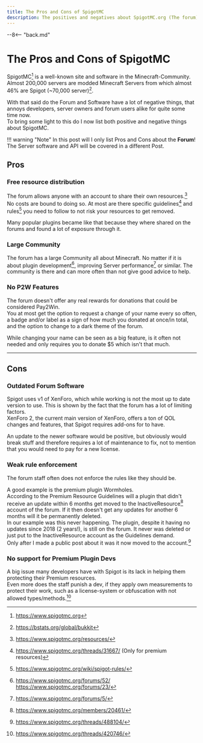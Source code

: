 ```yaml
---
title: The Pros and Cons of SpigotMC
description: The positives and negatives about SpigotMC.org (The forum)
---
```


--8<-- "back.md"

# The Pros and Cons of SpigotMC
SpigotMC[^1] is a well-known site and software in the Minecraft-Community. Almost 200,000 servers are modded Minecraft Servers from which almost 46% are Spigot (~70,000 server)[^2].

With that said do the Forum and Software have a lot of negative things, that annoys developers, server owners and forum users alike for quite some time now.  
To bring some light to this do I now list both positive and negative things about SpigotMC.

!!! warning "Note"
    In this post will I only list Pros and Cons about the **Forum**!  
    The Server software and API will be covered in a different Post.

## Pros

### Free resource distribution
The forum allows anyone with an account to share their own resources.[^3]  
No costs are bound to doing so. At most are there specific guidelines[^4] and rules[^5] you need to follow to not risk your resources to get removed.

Many popular plugins became like that because they where shared on the forums and found a lot of exposure through it.

### Large Community
The forum has a large Community all about Minecraft. No matter if it is about plugin development[^6], improving Server performance[^7] or similar. The community is there and can more often than not give good advice to help.

### No P2W Features
The forum doesn't offer any real rewards for donations that could be considered Pay2Win.  
You at most get the option to request a change of your name every so often, a badge and/or label as a sign of how much you donated at once/in total, and the option to change to a dark theme of the forum.

While changing your name can be seen as a big feature, is it often not needed and only requires you to donate $5 which isn't that much.

----

## Cons

### Outdated Forum Software
Spigot uses v1 of XenForo, which while working is not the most up to date version to use. This is shown by the fact that the forum has a lot of limiting factors.  
XenForo 2, the current main version of XenForo, offers a ton of QOL changes and features, that Spigot requires add-ons for to have.

An update to the newer software would be positive, but obviously would break stuff and therefore requires a lot of maintenance to fix, not to mention that you would need to pay for a new license.

### Weak rule enforcement
The forum staff often does not enforce the rules like they should be.

A good example is the premium plugin Wormholes.  
According to the Premium Resource Guidelines will a plugin that didn't receive an update within 6 months get moved to the InactiveResource[^8] account of the forum. If it then doesn't get any updates for another 6 months will it be permanently deleted.  
In our example was this never happening. The plugin, despite it having no updates since 2018 (2 years!), is still on the forum. It never was deleted or just put to the InactiveResource account as the Guidelines demand.  
Only after I made a public post about it was it now moved to the account.[^9]

### No support for Premium Plugin Devs
A big issue many developers have with Spigot is its lack in helping them protecting their Premium resources.  
Even more does the staff punish a dev, if they apply own measurements to protect their work, such as a license-system or obfuscation with not allowed types/methods.[^10]

[^1]: https://www.spigotmc.org
[^2]: https://bstats.org/global/bukkit
[^3]: https://www.spigotmc.org/resources/
[^4]: https://www.spigotmc.org/threads/31667/ (Only for premium resources)
[^5]: https://www.spigotmc.org/wiki/spigot-rules/
[^6]:
    https://www.spigotmc.org/forums/52/  
    https://www.spigotmc.org/forums/23/
[^7]: https://www.spigotmc.org/forums/5/
[^8]: https://www.spigotmc.org/members/20461/
[^9]: https://www.spigotmc.org/threads/488104/
[^10]: https://www.spigotmc.org/threads/420746/
